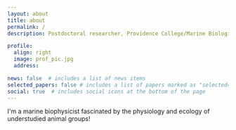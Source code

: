 ```yaml
---
layout: about
title: about
permalink: /
description: Postdoctoral researcher, Providence College/Marine Biological Laboratory

profile:
  align: right
  image: prof_pic.jpg
  address: 

news: false  # includes a list of news items
selected_papers: false # includes a list of papers marked as "selected={true}"
social: true  # includes social icons at the bottom of the page
---
```


I'm a marine biophysicist fascinated by the physiology and ecology of understudied animal groups!


